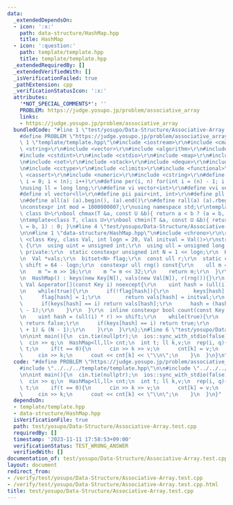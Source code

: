 ```yaml
---
data:
  _extendedDependsOn:
  - icon: ':x:'
    path: data-structure/HashMap.hpp
    title: HashMap
  - icon: ':question:'
    path: template/template.hpp
    title: template/template.hpp
  _extendedRequiredBy: []
  _extendedVerifiedWith: []
  _isVerificationFailed: true
  _pathExtension: cpp
  _verificationStatusIcon: ':x:'
  attributes:
    '*NOT_SPECIAL_COMMENTS*': ''
    PROBLEM: https://judge.yosupo.jp/problem/associative_array
    links:
    - https://judge.yosupo.jp/problem/associative_array
  bundledCode: "#line 1 \"test/yosupo/Data-Structure/Associative-Array.test.cpp\"\n\
    #define PROBLEM \"https://judge.yosupo.jp/problem/associative_array\"\n\n#line\
    \ 1 \"template/template.hpp\"\n#include <iostream>\r\n#include <cmath>\r\n#include\
    \ <string>\r\n#include <vector>\r\n#include <algorithm>\r\n#include <tuple>\r\n\
    #include <cstdint>\r\n#include <cstdio>\r\n#include <map>\r\n#include <queue>\r\
    \n#include <set>\r\n#include <stack>\r\n#include <deque>\r\n#include <bitset>\r\
    \n#include <cctype>\r\n#include <climits>\r\n#include <functional>\r\n#include\
    \ <cassert>\r\n#include <numeric>\r\n#include <cstring>\r\n#define rep(i, n) for(int\
    \ i = 0; i < (n); i++)\r\n#define per(i, n) for(int i = (n) - 1; i >= 0; i--)\r\
    \nusing ll = long long;\r\n#define vi vector<int>\r\n#define vvi vector<vi>\r\n\
    #define vl vector<ll>\r\n#define pii pair<int, int>\r\n#define pll pair<ll, ll>\r\
    \n#define all(a) (a).begin(), (a).end()\r\n#define rall(a) (a).rbegin(), (a).rend()\r\
    \nconstexpr int mod = 1000000007;\r\nusing namespace std;\r\ntemplate<class T,\
    \ class U>\r\nbool chmax(T &a, const U &b){ return a < b ? (a = b, 1) : 0; }\r\
    \ntemplate<class T, class U>\r\nbool chmin(T &a, const U &b){ return a > b ? (a\
    \ = b, 1) : 0; }\n#line 4 \"test/yosupo/Data-Structure/Associative-Array.test.cpp\"\
    \n\n#line 1 \"data-structure/HashMap.hpp\"\n#include <chrono>\r\n\r\ntemplate\
    \ <class Key, class Val, int logn = 20, Val initval = Val()>\r\nstruct HashMap\
    \ {\r\n  using uint = unsigned int;\r\n  using ull = unsigned long long;\r\n \
    \ private:\r\n  static constexpr unsigned int N = 1 << logn;\r\n  Key *keys;\r\
    \n  Val *vals;\r\n  bitset<N> flag;\r\n  const ull r;\r\n  static constexpr uint\
    \ shift = 64 - logn;\r\n  constexpr ull rng() const{\r\n    ull m = chrono::duration_cast<chrono::nanoseconds>(chrono::high_resolution_clock::now().time_since_epoch()).count();\r\
    \n    m ^= m >> 16;\r\n    m ^= m << 32;\r\n    return m;\r\n  }\r\n  public:\r\
    \n  HashMap() : keys(new Key[N]), vals(new Val[N]), r(rng()){}\r\n  inline constexpr\
    \ Val &operator[](const Key i) noexcept{\r\n    uint hash = (ull(i) * r) >> shift;\r\
    \n    while(true){\r\n      if(!flag[hash]){\r\n        keys[hash] = i;\r\n  \
    \      flag[hash] = 1;\r\n        return vals[hash] = initval;\r\n      }\r\n\
    \      if(keys[hash] == i) return vals[hash];\r\n      hash = (hash + 1) & (N\
    \ - 1);\r\n    }\r\n  }\r\n  inline constexpr bool count(const Key i) const noexcept{\r\
    \n    uint hash = (ull(i) * r) >> shift;\r\n    while(true){\r\n      if(!flag[hash])\
    \ return false;\r\n      if(keys[hash] == i) return true;\r\n      hash = (hash\
    \ + 1) & (N - 1);\r\n    }\r\n  }\r\n};\n#line 6 \"test/yosupo/Data-Structure/Associative-Array.test.cpp\"\
    \n\nint main(){\n  cin.tie(nullptr);\n  ios::sync_with_stdio(false);\n  int q;\n\
    \  cin >> q;\n  HashMap<ll,ll> cnt;\n  int t; ll k,v;\n  rep(i, q){\n    cin >>\
    \ t;\n    if(t == 0){\n      cin >> k >> v;\n      cnt[k] = v;\n    }else{\n \
    \     cin >> k;\n      cout << cnt[k] << \"\\n\";\n    }\n  }\n}\n"
  code: "#define PROBLEM \"https://judge.yosupo.jp/problem/associative_array\"\n\n\
    #include \"../../../template/template.hpp\"\n\n#include \"../../../data-structure/HashMap.hpp\"\
    \n\nint main(){\n  cin.tie(nullptr);\n  ios::sync_with_stdio(false);\n  int q;\n\
    \  cin >> q;\n  HashMap<ll,ll> cnt;\n  int t; ll k,v;\n  rep(i, q){\n    cin >>\
    \ t;\n    if(t == 0){\n      cin >> k >> v;\n      cnt[k] = v;\n    }else{\n \
    \     cin >> k;\n      cout << cnt[k] << \"\\n\";\n    }\n  }\n}"
  dependsOn:
  - template/template.hpp
  - data-structure/HashMap.hpp
  isVerificationFile: true
  path: test/yosupo/Data-Structure/Associative-Array.test.cpp
  requiredBy: []
  timestamp: '2023-11-11 17:58:53+09:00'
  verificationStatus: TEST_WRONG_ANSWER
  verifiedWith: []
documentation_of: test/yosupo/Data-Structure/Associative-Array.test.cpp
layout: document
redirect_from:
- /verify/test/yosupo/Data-Structure/Associative-Array.test.cpp
- /verify/test/yosupo/Data-Structure/Associative-Array.test.cpp.html
title: test/yosupo/Data-Structure/Associative-Array.test.cpp
---
```

